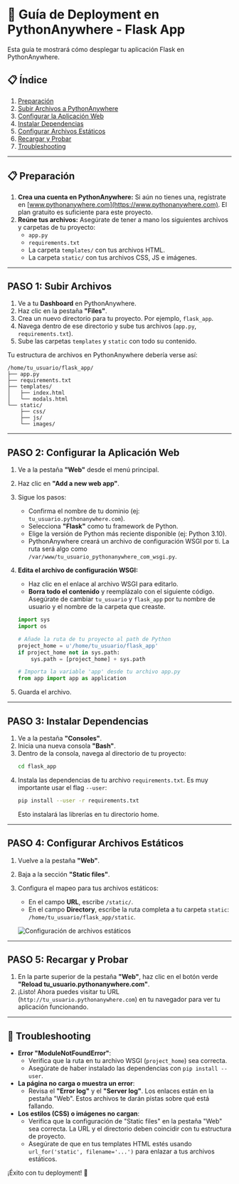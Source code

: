 # 🚀 Guía de Deployment en PythonAnywhere - Flask App

Esta guía te mostrará cómo desplegar tu aplicación Flask en PythonAnywhere.

## 📋 Índice
1. [Preparación](#preparación)
2. [Subir Archivos a PythonAnywhere](#paso-1-subir-archivos)
3. [Configurar la Aplicación Web](#paso-2-configurar-la-aplicación-web)
4. [Instalar Dependencias](#paso-3-instalar-dependencias)
5. [Configurar Archivos Estáticos](#paso-4-configurar-archivos-estáticos)
6. [Recargar y Probar](#paso-5-recargar-y-probar)
7. [Troubleshooting](#troubleshooting)

---

## 📋 Preparación

1.  **Crea una cuenta en PythonAnywhere:** Si aún no tienes una, regístrate en [www.pythonanywhere.com](https://www.pythonanywhere.com). El plan gratuito es suficiente para este proyecto.
2.  **Reúne tus archivos:** Asegúrate de tener a mano los siguientes archivos y carpetas de tu proyecto:
    *   `app.py`
    *   `requirements.txt`
    *   La carpeta `templates/` con tus archivos HTML.
    *   La carpeta `static/` con tus archivos CSS, JS e imágenes.

---

## PASO 1: Subir Archivos

1.  Ve a tu **Dashboard** en PythonAnywhere.
2.  Haz clic en la pestaña **"Files"**.
3.  Crea un nuevo directorio para tu proyecto. Por ejemplo, `flask_app`.
4.  Navega dentro de ese directorio y sube tus archivos (`app.py`, `requirements.txt`).
5.  Sube las carpetas `templates` y `static` con todo su contenido.

Tu estructura de archivos en PythonAnywhere debería verse así:

```
/home/tu_usuario/flask_app/
├── app.py
├── requirements.txt
├── templates/
│   ├── index.html
│   └── modals.html
└── static/
    ├── css/
    ├── js/
    └── images/
```

---

## PASO 2: Configurar la Aplicación Web

1.  Ve a la pestaña **"Web"** desde el menú principal.
2.  Haz clic en **"Add a new web app"**.
3.  Sigue los pasos:
    *   Confirma el nombre de tu dominio (ej: `tu_usuario.pythonanywhere.com`).
    *   Selecciona **"Flask"** como tu framework de Python.
    *   Elige la versión de Python más reciente disponible (ej: Python 3.10).
    *   PythonAnywhere creará un archivo de configuración WSGI por ti. La ruta será algo como `/var/www/tu_usuario_pythonanywhere_com_wsgi.py`.

4.  **Edita el archivo de configuración WSGI:**
    *   Haz clic en el enlace al archivo WSGI para editarlo.
    *   **Borra todo el contenido** y reemplázalo con el siguiente código. Asegúrate de cambiar `tu_usuario` y `flask_app` por tu nombre de usuario y el nombre de la carpeta que creaste.

    ```python
    import sys
    import os

    # Añade la ruta de tu proyecto al path de Python
    project_home = u'/home/tu_usuario/flask_app'
    if project_home not in sys.path:
        sys.path = [project_home] + sys.path

    # Importa la variable 'app' desde tu archivo app.py
    from app import app as application
    ```

5.  Guarda el archivo.

---

## PASO 3: Instalar Dependencias

1.  Ve a la pestaña **"Consoles"**.
2.  Inicia una nueva consola **"Bash"**.
3.  Dentro de la consola, navega al directorio de tu proyecto:
    ```bash
    cd flask_app
    ```
4.  Instala las dependencias de tu archivo `requirements.txt`. Es muy importante usar el flag `--user`:
    ```bash
    pip install --user -r requirements.txt
    ```
    Esto instalará las librerías en tu directorio home.

---

## PASO 4: Configurar Archivos Estáticos

1.  Vuelve a la pestaña **"Web"**.
2.  Baja a la sección **"Static files"**.
3.  Configura el mapeo para tus archivos estáticos:
    *   En el campo **URL**, escribe `/static/`.
    *   En el campo **Directory**, escribe la ruta completa a tu carpeta `static`: `/home/tu_usuario/flask_app/static`.

    ![Configuración de archivos estáticos](https://files.help.pythonanywhere.com/static_files_mapping.png)

---

## PASO 5: Recargar y Probar

1.  En la parte superior de la pestaña **"Web"**, haz clic en el botón verde **"Reload tu_usuario.pythonanywhere.com"**.
2.  ¡Listo! Ahora puedes visitar tu URL (`http://tu_usuario.pythonanywhere.com`) en tu navegador para ver tu aplicación funcionando.

---

## 🔧 Troubleshooting

*   **Error "ModuleNotFoundError"**:
    *   Verifica que la ruta en tu archivo WSGI (`project_home`) sea correcta.
    *   Asegúrate de haber instalado las dependencias con `pip install --user`.
*   **La página no carga o muestra un error**:
    *   Revisa el **"Error log"** y el **"Server log"**. Los enlaces están en la pestaña "Web". Estos archivos te darán pistas sobre qué está fallando.
*   **Los estilos (CSS) o imágenes no cargan**:
    *   Verifica que la configuración de "Static files" en la pestaña "Web" sea correcta. La URL y el directorio deben coincidir con tu estructura de proyecto.
    *   Asegúrate de que en tus templates HTML estés usando `url_for('static', filename='...')` para enlazar a tus archivos estáticos.

¡Éxito con tu deployment! 🚀
